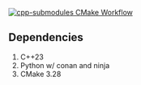 [![cpp-submodules CMake Workflow](https://github.com/lucoiso/cpp-submodules/actions/workflows/cmake-build.yml/badge.svg)](https://github.com/lucoiso/cpp-submodules/actions/workflows/cmake-build.yml)

## Dependencies

1. C++23
2. Python w/ conan and ninja
3. CMake 3.28
